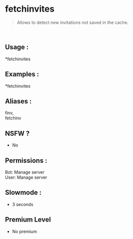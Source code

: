 # fetchinvites

> Allows to detect new invitations not saved in the cache.

<br>

## Usage :

*fetchinvites

## Examples :

*fetchinvites

## Aliases :

finv,
<br>fetchinv

## NSFW ?

- No

## Permissions :

Bot: Manage server
<br>
User: Manage server

## Slowmode :

- 3 seconds

## Premium Level

- No premium